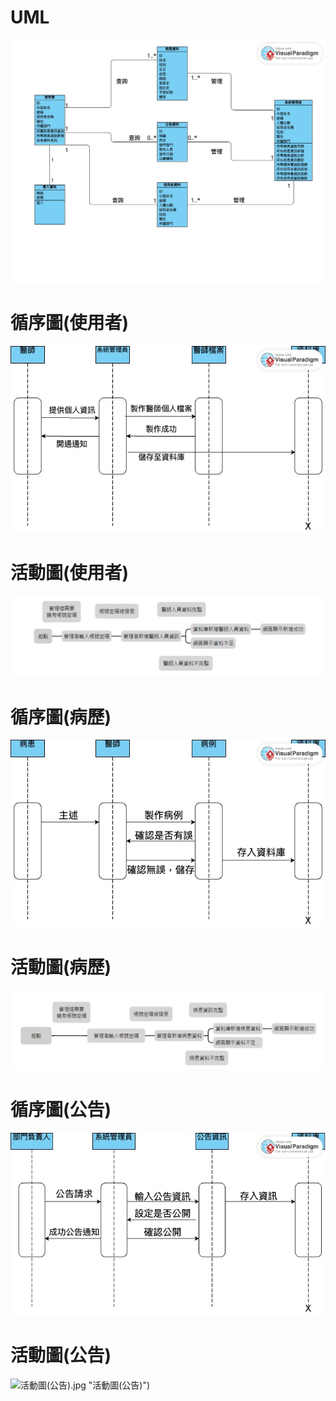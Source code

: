 # UML
![UML](UML.jpg "UML")

# 循序圖(使用者)
![循序圖(使用者)](循序圖(使用者).jpg "循序圖(使用者)")

# 活動圖(使用者)
![活動圖(使用者)](活動圖(使用者).jpg "活動圖(使用者)")

# 循序圖(病歷)
![循序圖(病例)](循序圖(病例).jpg "循序圖(病例)")

# 活動圖(病歷)
![活動圖(病歷)](活動圖(病歷).jpg "活動圖(病歷)")

# 循序圖(公告)
![循序圖(公告)](循序圖(公告).jpg "循序圖(公告)")

# 活動圖(公告)
![活動圖(公告)](活動圖(公告)).jpg "活動圖(公告)")
